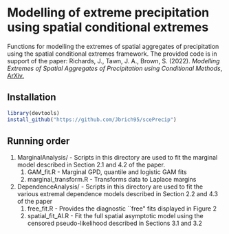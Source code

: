 # Modelling of extreme precipitation using spatial conditional extremes
Functions for modelling the extremes of spatial aggregates of precipitation using the spatial conditional extremes framework. The provided code is in support of the paper:
Richards, J., Tawn, J. A., Brown, S. (2022). <i>Modelling Extremes of Spatial Aggregates of Precipitation using Conditional Methods</i>, <a href = "https://arxiv.org/pdf/2102.10906.pdf">ArXiv.</a>
## Installation

```r
library(devtools)
install_github("https://github.com/Jbrich95/scePrecip")
```

## Running order
<ol>
  <li>MarginalAnalysis/ - Scripts in this directory are used to fit the marginal model described in Section 2.1 and 4.2 of the paper.<ol>
<li>GAM_fit.R - Marginal GPD, quantile and logistic GAM fits</li>
<li>marginal_transform.R - Transforms data to Laplace margins</li></ol>
</li>
  <li>DependenceAnalysis/ - Scripts in this directory are used to fit the various extremal dependence models described in Section 2.2 and 4.3 of the paper<ol>
<li>free_fit.R - Provides the diagnostic ``free" fits displayed in Figure 2</li>
<li>spatial_fit_AI.R - Fit the full spatial asymptotic model using the censored pseudo-likelihood described in Sections 3.1 and 3.2 </li></ol>
</li>
  
</ol>
